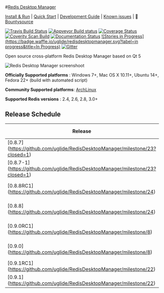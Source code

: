 #[Redis Desktop Manager](http://redisdesktop.com "Redis Desktop Manager Offical Site")

[Install & Run](http://docs.redisdesktop.com/en/latest/install/) | 
[Quick Start](http://docs.redisdesktop.com/en/latest/quick-start/) |
[Development Guide](http://docs.redisdesktop.com/en/latest/development/) |
[Known issues](http://docs.redisdesktop.com/en/latest/known-issues/) |
:green_apple: [Bountysource](https://www.bountysource.com/teams/redisdesktopmanager)

[![Travis Build Status](https://travis-ci.org/uglide/RedisDesktopManager.svg?branch=0.8.0)](https://travis-ci.org/uglide/RedisDesktopManager) 
[![Appveyor Build status](https://ci.appveyor.com/api/projects/status/91mj2ge0lxjf693c/branch/0.8.0?svg=true)](https://ci.appveyor.com/project/uglide/redisdesktopmanager/branch/0.8.0)
[![Coverage Status](https://coveralls.io/repos/uglide/RedisDesktopManager/badge.svg?branch=0.8.0)](https://coveralls.io/r/uglide/RedisDesktopManager?branch=0.8.0)
[![Coverity Scan Build](https://scan.coverity.com/projects/3548/badge.svg)](https://scan.coverity.com/projects/3548)
[![Documentation Status](https://readthedocs.org/projects/redisdesktopmanager/badge/?version=latest)](http://docs.redisdesktop.com/en/latest/?badge=latest)
[![Stories in Progress](https://badge.waffle.io/uglide/redisdesktopmanager.svg?label=in progress&title=In Progress)](http://waffle.io/uglide/redisdesktopmanager)
[![Gitter](https://badges.gitter.im/Join%20Chat.svg)](https://gitter.im/uglide/RedisDesktopManager)

Open source cross-platform Redis Desktop Manager based on Qt 5

![Redis Desktop Manager screenshoot](http://redisdesktop.com/static/img/features/all.png?v2)

**Officially Supported platforms** : Windows 7+, Mac OS X 10.11+, Ubuntu 14+, Fedora 22+ (build with automated script)

**Community Supported platforms**: [ArchLinux](https://aur.archlinux.org/packages/redis-desktop-manager/)

**Supported Redis versions** : 2.4, 2.6, 2.8, 3.0+

## Release Schedule
| Release | Original plan | Realized |
| ------- | ------------- | -------- |
| [0.8.7] (https://github.com/uglide/RedisDesktopManager/milestone/23?closed=1) | July 20, 2016 | [July 18, 2016](https://github.com/uglide/RedisDesktopManager/releases/tag/0.8.7) |
| [0.8.7-1] (https://github.com/uglide/RedisDesktopManager/milestone/23?closed=1) | - | [August 02, 2016](https://github.com/uglide/RedisDesktopManager/releases/tag/0.8.7-1) |
| [0.8.8RC1] (https://github.com/uglide/RedisDesktopManager/milestone/24) | August 17, 2016 | |
| [0.8.8] (https://github.com/uglide/RedisDesktopManager/milestone/24) | August 24, 2016 | |
| [0.9.0RC1] (https://github.com/uglide/RedisDesktopManager/milestone/8) | Sept 14, 2016 | |
| [0.9.0] (https://github.com/uglide/RedisDesktopManager/milestone/8) | Sept 21, 2016 | |
| [0.9.1RC1] (https://github.com/uglide/RedisDesktopManager/milestone/22) | Oct 19, 2016 | |
| [0.9.1] (https://github.com/uglide/RedisDesktopManager/milestone/22) | Oct 26, 2016 | |
